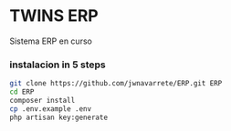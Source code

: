 # TWINS ERP
Sistema ERP en curso

### instalacion in 5 steps
```bash
git clone https://github.com/jwnavarrete/ERP.git ERP
cd ERP
composer install
cp .env.example .env
php artisan key:generate
